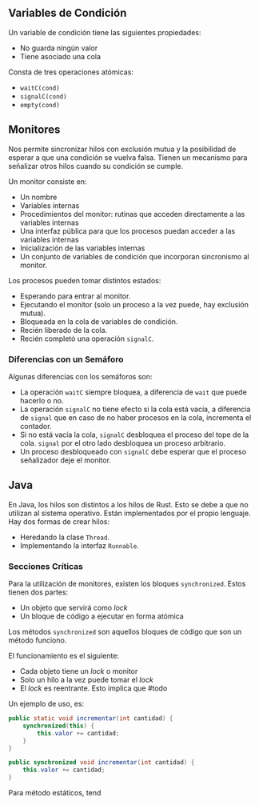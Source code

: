 ## Variables de Condición

Un variable de condición tiene las siguientes propiedades:

- No guarda ningún valor
- Tiene asociado una cola

Consta de tres operaciones atómicas:

- `waitC(cond)`
- `signalC(cond)`
- `empty(cond)`

## Monitores

Nos permite sincronizar hilos con exclusión mutua y la posibilidad de esperar a que una condición se vuelva falsa. Tienen un mecanismo para señalizar otros hilos cuando su condición se cumple.

Un monitor consiste en:

- Un nombre
- Variables internas
- Procedimientos del monitor: rutinas que acceden directamente a las variables internas
- Una interfaz pública para que los procesos puedan acceder a las variables internas
- Inicialización de las variables internas
- Un conjunto de variables de condición que incorporan sincronismo al monitor.

Los procesos pueden tomar distintos estados:

- Esperando para entrar al monitor.
- Ejecutando el monitor (solo un proceso a la vez puede, hay exclusión mutua).
- Bloqueada en la cola de variables de condición.
- Recién liberado de la cola.
- Recién completó una operación `signalC`.

### Diferencias con un Semáforo

Algunas diferencias con los semáforos son:

- La operación `waitC` siempre bloquea, a diferencia de `wait` que puede hacerlo o no.
- La operación `signalC` no tiene efecto si la cola está vacía, a diferencia de `signal` que en caso de no haber procesos en la cola, incrementa el contador.
- Si no está vacía la cola, `signalC` desbloquea el proceso del tope de la cola. `signal` por el otro lado desbloquea un proceso arbitrario.
- Un proceso desbloqueado con `signalC` debe esperar que el proceso señalizador deje el monitor.

## Java

En Java, los hilos son distintos a los hilos de Rust. Esto se debe a que no utilizan al sistema operativo. Están implementados por el propio lenguaje. Hay dos formas de crear hilos:

- Heredando la clase `Thread`.
- Implementando la interfaz `Runnable`.

### Secciones Críticas

Para la utilización de monitores, existen los bloques `synchronized`. Estos tienen dos partes:

- Un objeto que servirá como *lock*
- Un bloque de código a ejecutar en forma atómica

Los métodos `synchronized` son aquellos bloques de código que son un método funciono.

El funcionamiento es el siguiente:

- Cada objeto tiene un *lock* o monitor
- Solo un hilo a la vez puede tomar el *lock*
- El *lock* es reentrante. Esto implica que #todo

Un ejemplo de uso, es:

```Java
public static void incrementar(int cantidad) {
	synchronized(this) {
		this.valor += cantidad;
	}
}

public synchronized void incrementar(int cantidad) {
	this.valor += cantidad;
}
```

Para método estáticos, tend